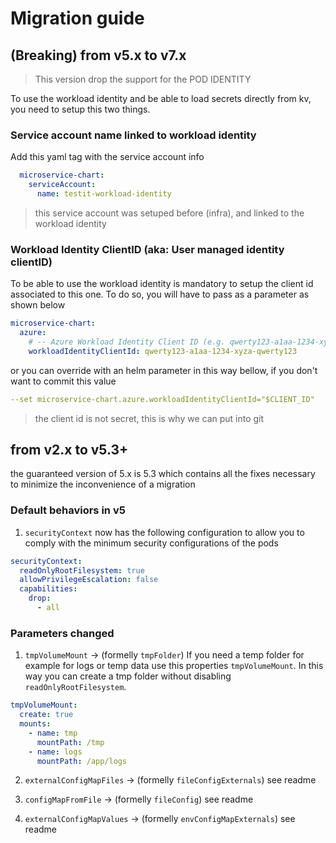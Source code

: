 <!-- markdownlint-disable MD029  -->
# Migration guide

## (Breaking) from v5.x to v7.x

> This version drop the support for the POD IDENTITY

To use the workload identity and be able to load secrets directly from kv, you need to setup this two things.

### Service account name linked to workload identity

Add this yaml tag with the service account info

```yaml
  microservice-chart:
    serviceAccount:
      name: testit-workload-identity
```

> this service account was setuped before (infra), and linked to the workload identity

### Workload Identity ClientID (aka: User managed identity clientID)

To be able to use the workload identity is mandatory to setup the client id associated to this one.
To do so, you will have to pass as a parameter as shown below

```yaml
microservice-chart:
  azure:
    # -- Azure Workload Identity Client ID (e.g. qwerty123-a1aa-1234-xyza-qwerty123)
    workloadIdentityClientId: qwerty123-a1aa-1234-xyza-qwerty123
```

or you can override with an helm parameter in this way bellow, if you don't want to commit this value

```yaml
--set microservice-chart.azure.workloadIdentityClientId="$CLIENT_ID"
```

> the client id is not secret, this is why we can put into git

## from v2.x to v5.3+

the guaranteed version of 5.x is 5.3 which contains all the fixes necessary to minimize the inconvenience of a migration

### Default behaviors in v5

1. `securityContext` now has the following configuration to allow you to comply with the minimum security configurations of the pods

  ```yaml
  securityContext:
    readOnlyRootFilesystem: true
    allowPrivilegeEscalation: false
    capabilities:
      drop:
        - all
  ```

### Parameters changed

1. `tmpVolumeMount` -> (formelly `tmpFolder`) If you need a temp folder for example for logs or temp data use this properties `tmpVolumeMount`. In this way you can create a tmp folder without disabling `readOnlyRootFilesystem`.

  ```yaml
  tmpVolumeMount:
    create: true
    mounts:
      - name: tmp
        mountPath: /tmp
      - name: logs
        mountPath: /app/logs
  ```

2. `externalConfigMapFiles` -> (formelly `fileConfigExternals`) see readme

3. `configMapFromFile` -> (formelly `fileConfig`) see readme

4. `externalConfigMapValues` -> (formelly `envConfigMapExternals`) see readme
